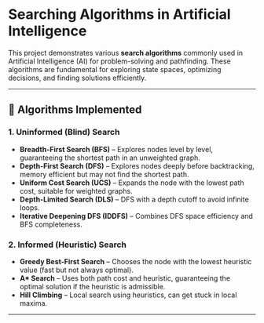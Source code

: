 # Searching Algorithms in Artificial Intelligence

This project demonstrates various **search algorithms** commonly used in Artificial Intelligence (AI) for problem-solving and pathfinding. These algorithms are fundamental for exploring state spaces, optimizing decisions, and finding solutions efficiently.

---

## 📌 Algorithms Implemented

### 1. **Uninformed (Blind) Search**
- **Breadth-First Search (BFS)** – Explores nodes level by level, guaranteeing the shortest path in an unweighted graph.
- **Depth-First Search (DFS)** – Explores nodes deeply before backtracking, memory efficient but may not find the shortest path.
- **Uniform Cost Search (UCS)** – Expands the node with the lowest path cost, suitable for weighted graphs.
- **Depth-Limited Search (DLS)** – DFS with a depth cutoff to avoid infinite loops.
- **Iterative Deepening DFS (IDDFS)** – Combines DFS space efficiency and BFS completeness.

### 2. **Informed (Heuristic) Search**
- **Greedy Best-First Search** – Chooses the node with the lowest heuristic value (fast but not always optimal).
- **A\* Search** – Uses both path cost and heuristic, guaranteeing the optimal solution if the heuristic is admissible.
- **Hill Climbing** – Local search using heuristics, can get stuck in local maxima.

---
